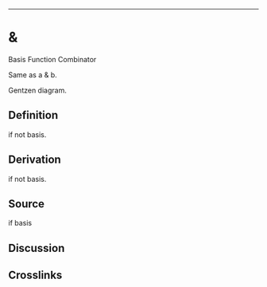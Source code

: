 ------------------------------------------------------------------------

# &

Basis Function Combinator

Same as a & b.

Gentzen diagram.

## Definition

if not basis.

## Derivation

if not basis.

## Source

if basis

## Discussion

## Crosslinks
